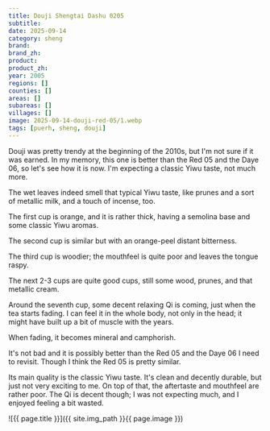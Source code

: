 ```yaml
---
title: Douji Shengtai Dashu 0205
subtitle: 
date: 2025-09-14
category: sheng
brand: 
brand_zh: 
product: 
product_zh: 
year: 2005
regions: []
counties: []
areas: []
subareas: []
villages: []
image: 2025-09-14-douji-red-05/1.webp
tags: [puerh, sheng, douji]
---
```


Douji was pretty trendy at the beginning of the 2010s, but I'm not sure if it was earned. In my memory, this one is better than the Red 05 and the Daye 06, so let's see how it is now. I'm expecting a classic Yiwu taste, not much more.

The wet leaves indeed smell that typical Yiwu taste, like prunes and a sort of metallic milk, and a touch of incense, too.

The first cup is orange, and it is rather thick, having a semolina base and some classic Yiwu aromas.

The second cup is similar but with an orange-peel distant bitterness.

The third cup is woodier; the mouthfeel is quite poor and leaves the tongue raspy.

The next 2-3 cups are quite good cups, still some wood, prunes, and that metallic cream.

Around the seventh cup, some decent relaxing Qi is coming, just when the tea starts fading. I can feel it in the whole body, not only in the head; it might have built up a bit of muscle with the years.

When fading, it becomes mineral and camphorish.

It's not bad and it is possibly better than the Red 05 and the Daye 06 I need to revisit. Though I think the Red 05 is pretty similar.

Its main quality is the classic Yiwu taste. It's clean and decently durable, but just not very exciting to me. On top of that, the aftertaste and mouthfeel are rather poor. The Qi is decent though; I was not expecting much, and I enjoyed feeling a bit wasted.

![{{ page.title }}]({{ site.img_path }}{{ page.image }})
